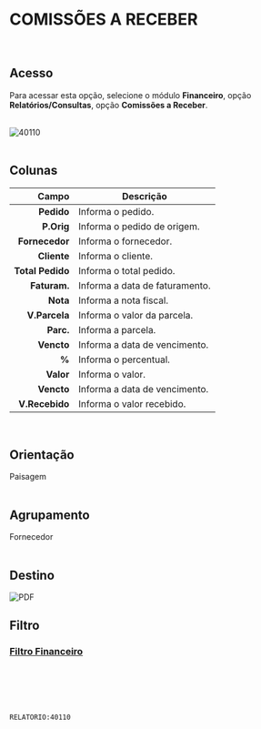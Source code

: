 # COMISSÕES A RECEBER
<br>

## Acesso
Para acessar esta opção, selecione o módulo **Financeiro**, opção **Relatórios/Consultas**, opção **Comissões a Receber**.
<br>
<br>

![40110](https://raw.githubusercontent.com/netforcews/docs-siscom/master/relatorios/imagens/40110.png)
<br>
<br>

## Colunas
Campo | Descrição
--:|---
**Pedido** | Informa o pedido.
**P.Orig** | Informa o pedido de origem.
**Fornecedor** | Informa o fornecedor.
**Cliente** | Informa o cliente.
**Total Pedido** | Informa o total pedido.
**Faturam.** | Informa a data de faturamento.
**Nota** | Informa a nota fiscal.
**V.Parcela** | Informa o valor da parcela.
**Parc.** | Informa a parcela.
**Vencto** | Informa a data de vencimento.
**%** | Informa o percentual.
**Valor** | Informa o valor.
**Vencto** | Informa a data de vencimento.
**V.Recebido** | Informa o valor recebido.
<br>

## Orientação
Paisagem   
<br>

## Agrupamento
Fornecedor   
<br>

## Destino
 ![PDF](https://raw.githubusercontent.com/netforcews/docs-siscom/master/relatorios/imagens/pdf-48.png)
<br>

## Filtro
### [Filtro Financeiro](/geral/rep-filtro-fin-receber.md)
<br>
<br>
<br>
<br>

```RELATORIO:40110```
